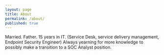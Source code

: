```yaml
---
layout: page
title: About
permalink: /about/
published: true
---
```


Married.
Father. 
15 years in IT. (Service Desk, service delivery management, Endpoint Security Engineer)
Always yearning for more knowledge to possibly make a transition to a SOC Analyst position.
